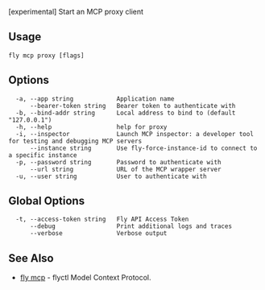 [experimental] Start an MCP proxy client


## Usage
~~~
fly mcp proxy [flags]
~~~

## Options

~~~
  -a, --app string            Application name
      --bearer-token string   Bearer token to authenticate with
  -b, --bind-addr string      Local address to bind to (default "127.0.0.1")
  -h, --help                  help for proxy
  -i, --inspector             Launch MCP inspector: a developer tool for testing and debugging MCP servers
      --instance string       Use fly-force-instance-id to connect to a specific instance
  -p, --password string       Password to authenticate with
      --url string            URL of the MCP wrapper server
  -u, --user string           User to authenticate with
~~~

## Global Options

~~~
  -t, --access-token string   Fly API Access Token
      --debug                 Print additional logs and traces
      --verbose               Verbose output
~~~

## See Also

* [fly mcp](/docs/flyctl/mcp/)	 - flyctl Model Context Protocol.

